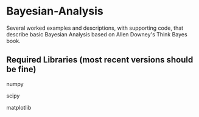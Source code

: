# Bayesian-Analysis
Several worked examples and descriptions, with supporting code, that describe basic Bayesian Analysis based on Allen Downey's Think Bayes book.

## Required Libraries (most recent versions should be fine)

numpy

scipy

matplotlib
